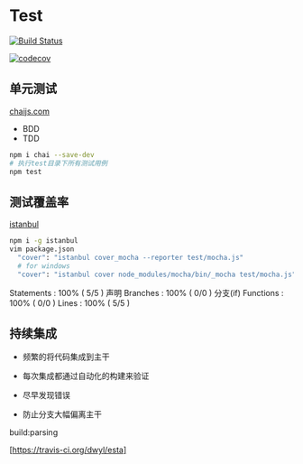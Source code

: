 # Test

[![Build Status](https://travis-ci.org/wovert/TestTutorials.svg?branch=master)](https://travis-ci.org/wovert/TestTutorials)

[![codecov](https://codecov.io/gh/wovert/TestTutorials/branch/master/graph/badge.svg)](https://codecov.io/gh/wovert/TestTutorials)

## 单元测试

[chaijs.com](http://chaijs.com)

- BDD
- TDD

```sh
npm i chai --save-dev
# 执行test目录下所有测试用例
npm test
```

## 测试覆盖率

[istanbul](https://github.com/gotwarlost/istanbul)

```sh
npm i -g istanbul
vim package.json
  "cover": "istanbul cover_mocha --reporter test/mocha.js"
  # for windows
  "cover": "istanbul cover node_modules/mocha/bin/_mocha test/mocha.js"
```

Statements   : 100% ( 5/5 ) 声明
Branches     : 100% ( 0/0 ) 分支(if)
Functions    : 100% ( 0/0 )
Lines        : 100% ( 5/5 )

## 持续集成

- 频繁的将代码集成到主干
- 每次集成都通过自动化的构建来验证

- 尽早发现错误
- 防止分支大幅偏离主干

build:parsing

[https://travis-ci.org/dwyl/esta]
